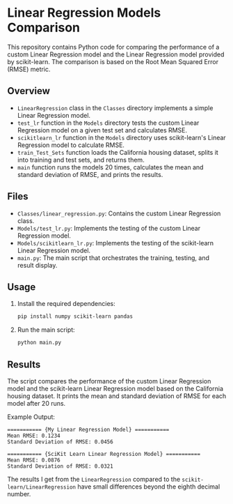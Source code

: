 # Linear Regression Models Comparison

This repository contains Python code for comparing the performance of a custom Linear Regression model and the Linear Regression model provided by scikit-learn. The comparison is based on the Root Mean Squared Error (RMSE) metric.

## Overview

- `LinearRegression` class in the `Classes` directory implements a simple Linear Regression model.
- `test_lr` function in the `Models` directory tests the custom Linear Regression model on a given test set and calculates RMSE.
- `scikitlearn_lr` function in the `Models` directory uses scikit-learn's Linear Regression model to calculate RMSE.
- `train_Test_Sets` function loads the California housing dataset, splits it into training and test sets, and returns them.
- `main` function runs the models 20 times, calculates the mean and standard deviation of RMSE, and prints the results.

## Files

- `Classes/linear_regression.py`: Contains the custom Linear Regression class.
- `Models/test_lr.py`: Implements the testing of the custom Linear Regression model.
- `Models/scikitlearn_lr.py`: Implements the testing of the scikit-learn Linear Regression model.
- `main.py`: The main script that orchestrates the training, testing, and result display.

## Usage

1. Install the required dependencies:

   ```bash
   pip install numpy scikit-learn pandas
   ```

2. Run the main script:

   ```bash
   python main.py
   ```

## Results

The script compares the performance of the custom Linear Regression model and the scikit-learn Linear Regression model based on the California housing dataset. It prints the mean and standard deviation of RMSE for each model after 20 runs.

Example Output:

```
=========== {My Linear Regression Model} ===========
Mean RMSE: 0.1234
Standard Deviation of RMSE: 0.0456

=========== {SciKit Learn Linear Regression Model} ===========
Mean RMSE: 0.0876
Standard Deviation of RMSE: 0.0321
```

The results I get from the `LinearRegression` compared to the `scikit-learn/LinearRegression`
have small differences beyond the eighth decimal number.
